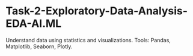 # Task-2-Exploratory-Data-Analysis-EDA-AI.ML
Understand data using statistics and visualizations. Tools: Pandas, Matplotlib, Seaborn, Plotly.

